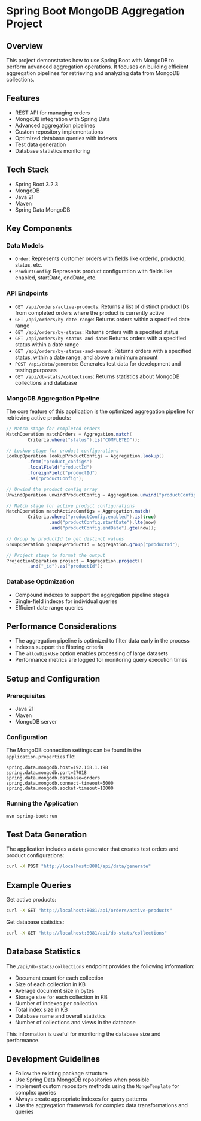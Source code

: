 # Spring Boot MongoDB Aggregation Project

## Overview
This project demonstrates how to use Spring Boot with MongoDB to perform advanced aggregation operations. It focuses on building efficient aggregation pipelines for retrieving and analyzing data from MongoDB collections.

## Features
- REST API for managing orders
- MongoDB integration with Spring Data
- Advanced aggregation pipelines
- Custom repository implementations
- Optimized database queries with indexes
- Test data generation
- Database statistics monitoring

## Tech Stack
- Spring Boot 3.2.3
- MongoDB
- Java 21
- Maven
- Spring Data MongoDB

## Key Components

### Data Models
- `Order`: Represents customer orders with fields like orderId, productId, status, etc.
- `ProductConfig`: Represents product configuration with fields like enabled, startDate, endDate, etc.

### API Endpoints
- `GET /api/orders/active-products`: Returns a list of distinct product IDs from completed orders where the product is currently active
- `GET /api/orders/by-date-range`: Returns orders within a specified date range
- `GET /api/orders/by-status`: Returns orders with a specified status
- `GET /api/orders/by-status-and-date`: Returns orders with a specified status within a date range
- `GET /api/orders/by-status-and-amount`: Returns orders with a specified status, within a date range, and above a minimum amount
- `POST /api/data/generate`: Generates test data for development and testing purposes
- `GET /api/db-stats/collections`: Returns statistics about MongoDB collections and database

### MongoDB Aggregation Pipeline
The core feature of this application is the optimized aggregation pipeline for retrieving active products:

```java
// Match stage for completed orders
MatchOperation matchOrders = Aggregation.match(
        Criteria.where("status").is("COMPLETED"));

// Lookup stage for product configurations
LookupOperation lookupProductConfigs = Aggregation.lookup()
        .from("product_configs")
        .localField("productId")
        .foreignField("productId")
        .as("productConfig");

// Unwind the product config array
UnwindOperation unwindProductConfig = Aggregation.unwind("productConfig");

// Match stage for active product configurations
MatchOperation matchActiveConfigs = Aggregation.match(
        Criteria.where("productConfig.enabled").is(true)
                .and("productConfig.startDate").lte(now)
                .and("productConfig.endDate").gte(now));

// Group by productId to get distinct values
GroupOperation groupByProductId = Aggregation.group("productId");

// Project stage to format the output
ProjectionOperation project = Aggregation.project()
        .and("_id").as("productId");
```

### Database Optimization
- Compound indexes to support the aggregation pipeline stages
- Single-field indexes for individual queries
- Efficient date range queries

## Performance Considerations
- The aggregation pipeline is optimized to filter data early in the process
- Indexes support the filtering criteria
- The `allowDiskUse` option enables processing of large datasets
- Performance metrics are logged for monitoring query execution times

## Setup and Configuration

### Prerequisites
- Java 21
- Maven
- MongoDB server

### Configuration
The MongoDB connection settings can be found in the `application.properties` file:

```properties
spring.data.mongodb.host=192.168.1.198
spring.data.mongodb.port=27018
spring.data.mongodb.database=orders
spring.data.mongodb.connect-timeout=5000
spring.data.mongodb.socket-timeout=10000
```

### Running the Application
```bash
mvn spring-boot:run
```

## Test Data Generation
The application includes a data generator that creates test orders and product configurations:

```bash
curl -X POST "http://localhost:8081/api/data/generate"
```

## Example Queries
Get active products:
```bash
curl -X GET "http://localhost:8081/api/orders/active-products"
```

Get database statistics:
```bash
curl -X GET "http://localhost:8081/api/db-stats/collections"
```

## Database Statistics
The `/api/db-stats/collections` endpoint provides the following information:
- Document count for each collection
- Size of each collection in KB
- Average document size in bytes
- Storage size for each collection in KB
- Number of indexes per collection
- Total index size in KB
- Database name and overall statistics
- Number of collections and views in the database

This information is useful for monitoring the database size and performance.

## Development Guidelines
- Follow the existing package structure
- Use Spring Data MongoDB repositories when possible
- Implement custom repository methods using the `MongoTemplate` for complex queries
- Always create appropriate indexes for query patterns
- Use the aggregation framework for complex data transformations and queries 